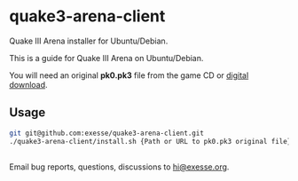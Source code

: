 # quake3-arena-client
Quake III Arena installer for Ubuntu/Debian.

This is a guide for Quake III Arena on Ubuntu/Debian.

You will need an original **pk0.pk3** file from the game CD or [digital](https://github.com/nrempel/q3-server/raw/master/baseq3/pak0.pk3) [download](http://game.pioneernet.ru/dl/q3/files/pk3/pak0.pk3).

## Usage 
```bash
git git@github.com:exesse/quake3-arena-client.git
./quake3-arena-client/install.sh {Path or URL to pk0.pk3 original file}
```

##
Email bug reports, questions, discussions to [hi@exesse.org](mailto:hi@exesse.org).